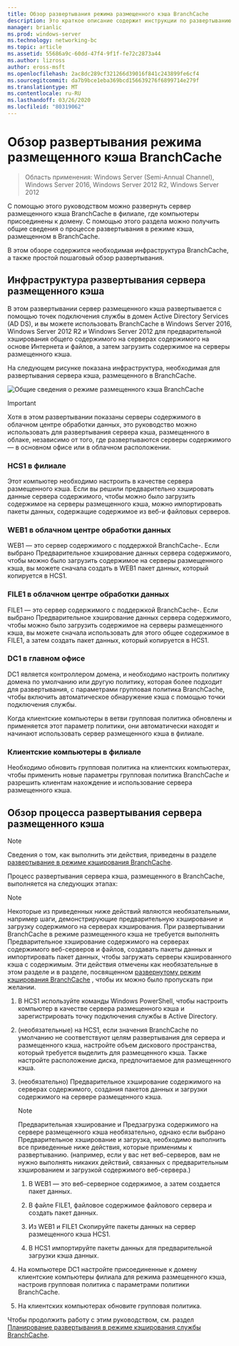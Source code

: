 ```yaml
---
title: Обзор развертывания режима размещенного кэша BranchCache
description: Это краткое описание содержит инструкции по развертыванию BranchCache в режиме размещенного кэша на компьютерах под управлением Windows Server 2016 и Windows 10.
manager: brianlic
ms.prod: windows-server
ms.technology: networking-bc
ms.topic: article
ms.assetid: 55686a9c-60dd-47f4-9f1f-fe72c2873a44
ms.author: lizross
author: eross-msft
ms.openlocfilehash: 2ac8dc289cf321266d39016f841c243899fe6cf4
ms.sourcegitcommit: da7b9bce1eba369bcd156639276f6899714e279f
ms.translationtype: MT
ms.contentlocale: ru-RU
ms.lasthandoff: 03/26/2020
ms.locfileid: "80319062"
---
```

# <a name="branchcache-hosted-cache-mode-deployment-overview"></a>Обзор развертывания режима размещенного кэша BranchCache

>Область применения: Windows Server (Semi-Annual Channel), Windows Server 2016, Windows Server 2012 R2, Windows Server 2012

С помощью этого руководством можно развернуть сервер размещенного кэша BranchCache в филиале, где компьютеры присоединены к домену. С помощью этого раздела можно получить общие сведения о процессе развертывания в режиме кэша, размещенном в BranchCache.

В этом обзоре содержится необходимая инфраструктура BranchCache, а также простой пошаговый обзор развертывания.

## <a name="hosted-cache-server-deployment-infrastructure"></a><a name="bkmk_components"></a>Инфраструктура развертывания сервера размещенного кэша

В этом развертывании сервер размещенного кэша развертывается с помощью точек подключения службы в домен Active Directory Services \(AD DS\), и вы можете использовать BranchCache в Windows Server 2016, Windows Server 2012 R2 и Windows Server 2012 для предварительной хэширования общего содержимого на серверах содержимого на основе Интернета и файлов, а затем загрузить содержимое на серверы размещенного кэша.

На следующем рисунке показана инфраструктура, необходимая для развертывания сервера кэша, размещенного в BranchCache.

![Общие сведения о режиме размещенного кэша BranchCache](../../../media/BranchCache-Hcm-Overview/Bc-Hcm-Overview.jpg)

> [!IMPORTANT]
> Хотя в этом развертывании показаны серверы содержимого в облачном центре обработки данных, это руководство можно использовать для развертывания сервера кэша, размещенного в облаке, независимо от того, где развертываются серверы содержимого — в основном офисе или в облачном расположении.

### <a name="hcs1-in-the-branch-office"></a>HCS1 в филиале

Этот компьютер необходимо настроить в качестве сервера размещенного кэша. Если вы решили предварительно хэшировать данные сервера содержимого, чтобы можно было загрузить содержимое на серверы размещенного кэша, можно импортировать пакеты данных, содержащие содержимое из веб-и файловых серверов.

### <a name="web1-in-the-cloud-data-center"></a>WEB1 в облачном центре обработки данных

WEB1 — это сервер содержимого с поддержкой BranchCache\-. Если выбрано Предварительное хэширование данных сервера содержимого, чтобы можно было загрузить содержимое на серверы размещенного кэша, вы можете сначала создать в WEB1 пакет данных, который копируется в HCS1.

### <a name="file1-in-the-cloud-data-center"></a>FILE1 в облачном центре обработки данных

FILE1 — это сервер содержимого с поддержкой BranchCache\-. Если выбрано Предварительное хэширование данных сервера содержимого, чтобы можно было загрузить содержимое на серверы размещенного кэша, вы можете сначала использовать для этого общее содержимое в FILE1, а затем создать пакет данных, который копируется в HCS1.
  
### <a name="dc1-in-the-main-office"></a>DC1 в главном офисе

DC1 является контроллером домена, и необходимо настроить политику домена по умолчанию или другую политику, которая более подходит для развертывания, с параметрами групповая политика BranchCache, чтобы включить автоматическое обнаружение кэша с помощью точки подключения службы.

Когда клиентские компьютеры в ветви групповая политика обновлены и применяется этот параметр политики, они автоматически находят и начинают использовать сервер размещенного кэша в филиале.

### <a name="client-computers-in-the-branch-office"></a>Клиентские компьютеры в филиале

Необходимо обновить групповая политика на клиентских компьютерах, чтобы применить новые параметры групповая политика BranchCache и разрешить клиентам нахождение и использование сервера размещенного кэша.

## <a name="hosted-cache-server-deployment-process-overview"></a><a name="bkmk_overview"></a>Обзор процесса развертывания сервера размещенного кэша

>[!NOTE]
>Сведения о том, как выполнить эти действия, приведены в разделе [развертывание в режиме кэширования BranchCache](4-Bc-Hcm-Deployment.md).

Процесс развертывания сервера кэша, размещенного в BranchCache, выполняется на следующих этапах:

>[!NOTE]
>Некоторые из приведенных ниже действий являются необязательными, например шаги, демонстрирующие предварительную хэширование и загрузку содержимого на серверах кэширования. При развертывании BranchCache в режиме размещенного кэша не требуется выполнять Предварительное хэширование содержимого на серверах содержимого веб-серверов и файлов, создавать пакеты данных и импортировать пакет данных, чтобы загружать серверы кэшированного кэша с содержимым. Эти действия отмечены как необязательные в этом разделе и в разделе, посвященном [развернутому режим кэширования BranchCache](4-Bc-Hcm-Deployment.md) , чтобы их можно было пропускать при желании.

1. В HCS1 используйте команды Windows PowerShell, чтобы настроить компьютер в качестве сервера размещенного кэша и зарегистрировать точку подключения службы в Active Directory.

2. \(необязательные\) на HCS1, если значения BranchCache по умолчанию не соответствуют целям развертывания для сервера и размещенного кэша, настройте объем дискового пространства, который требуется выделить для размещенного кэша. Также настройте расположение диска, предпочитаемое для размещенного кэша.

3. \(необязательно\) Предварительное хэширование содержимого на серверах содержимого, создания пакетов данных и загрузки содержимого на сервере размещенного кэша.

    > [!NOTE]
    > Предварительная хэширование и Предзагрузка содержимого на сервере размещенного кэша необязательно, однако если выбрано Предварительное хэширование и загрузка, необходимо выполнить все приведенные ниже действия, которые применимы к развертыванию. \(например, если у вас нет веб-серверов, вам не нужно выполнять никаких действий, связанных с предварительным хэшированием и загрузкой содержимого веб-сервера.\)

    1. В WEB1 — это веб-серверное содержимое, а затем создается пакет данных.

    2. В файле FILE1, файловое содержимое файлового сервера и создать пакет данных.

    3. Из WEB1 и FILE1 Скопируйте пакеты данных на сервер размещенного кэша HCS1.

    4. В HCS1 импортируйте пакеты данных для предварительной загрузки кэша данных.

4. На компьютере DC1 настройте присоединенные к домену клиентские компьютеры филиала для режима размещенного кэша, настроив групповая политика с параметрами политики BranchCache.

5. На клиентских компьютерах обновите групповая политика.

Чтобы продолжить работу с этим руководством, см. раздел [Планирование развертывания в режиме кэширования службы BranchCache](3-Bc-Hcm-Plan.md).